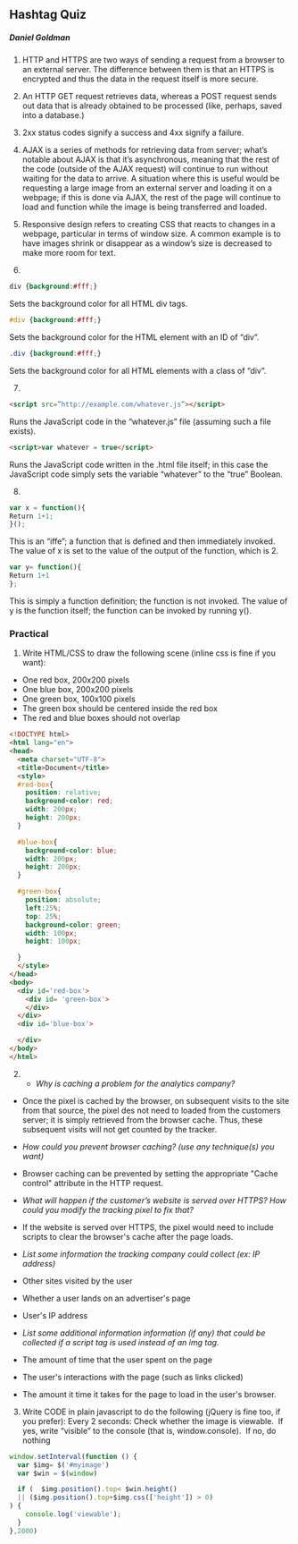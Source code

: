 ## Hashtag Quiz
##### Daniel Goldman

1. HTTP and HTTPS are two ways of sending a request from a browser to an external server. The difference between them is that an HTTPS is encrypted and thus the data in the request itself is more secure.

2. An HTTP GET request retrieves data, whereas a POST request sends out data that is already obtained to be processed (like, perhaps, saved into a database.)

3. 2xx status codes signify a success and 4xx signify a failure.

4. AJAX is a series of methods for retrieving data from server; what’s notable about AJAX is that it’s asynchronous, meaning that the rest of the code (outside of the AJAX request) will continue to run without waiting for the data to arrive. A situation where this is useful would be requesting a large image from an external server and loading it on a webpage; if this is done via AJAX, the rest of the page will continue to load and function while the image is being transferred and loaded.

5. Responsive design refers to creating CSS that reacts to changes in a webpage, particular in terms of window size. A common example is to have images shrink or disappear as a window’s size is decreased to make more room for text.

6.

```css
div {background:#fff;}  
```
Sets the background color for all HTML div tags.

```css
#div {background:#fff;}
```
Sets the background color for the HTML element with an ID of “div”.

```css
.div {background:#fff;}
```
Sets the background color for all HTML elements with a class of “div”.

7.
```html
<script src=”http://example.com/whatever.js”></script>
```
Runs the JavaScript code in the “whatever.js” file (assuming such a file exists).

```html
<script>var whatever = true</script>
```
Runs the JavaScript code written in the .html file itself; in this case the JavaScript code simply sets the variable “whatever” to the “true” Boolean.

8.
```js
var x = function(){
Return 1+1;
}();
```
This is an “iffe”; a function that is defined and then immediately invoked. The value of x is set to the value of the output of the function, which is 2.

```js
var y= function(){
Return 1+1
};
```

This is simply a function definition; the function is not invoked. The value of y is the function itself; the function can be invoked by running y().  

### Practical
1. Write HTML/CSS to draw the following scene (inline css is fine if you want):
 - One red box, 200x200 pixels
 - One blue box, 200x200 pixels
 - One green box, 100x100 pixels
 - The green box should be centered inside the red box
 - The red and blue boxes should not overlap

 ```html
 <!DOCTYPE html>
 <html lang="en">
 <head>
   <meta charset="UTF-8">
   <title>Document</title>
   <style>
   #red-box{
     position: relative;
     background-color: red;
     width: 200px;
     height: 200px;
   }

   #blue-box{
     background-color: blue;
     width: 200px;
     height: 200px;
   }

   #green-box{
     position: absolute;
     left:25%;
     top: 25%;
     background-color: green;
     width: 100px;
     height: 100px;

   }
   </style>
 </head>
 <body>
   <div id='red-box'>
     <div id= 'green-box'>
     </div>
   </div>
   <div id='blue-box'>

   </div>
 </body>
 </html>
 ```

2. - *Why is caching a problem for the analytics company?*
 - Once the pixel is cached by the browser, on subsequent visits to the site from that source, the pixel des not need to loaded from the customers server; it is simply retrieved from the browser cache. Thus, these subsequent visits will not get counted by the tracker.

 - *How could you prevent browser caching? (use any technique(s) you want)*
 - Browser caching can be prevented by setting the appropriate "Cache control" attribute in the HTTP request.

 - *What will happen if the customer’s website is served over HTTPS? How could you modify the tracking pixel to fix that?*
 - If the website is served over HTTPS, the pixel would need to include scripts to clear the browser's cache after the page loads.

 - *List some information the tracking company could collect (ex: IP address)*
 - Other sites visited by the user
 - Whether a user lands on an advertiser's page
 - User's IP address

 - *List some additional information information (if any) that could be collected if a script tag is used instead of an img tag.*
 - The amount of time that the user spent on the page
 - The user's interactions with the page (such as links clicked)
 - The amount it time it takes for the page to load in the user's browser.

3. Write CODE in plain javascript to do the following (jQuery is fine too, if you prefer):
Every 2 seconds:
 Check whether the image is viewable.
­ If yes, write “visible” to the console (that is, window.console).
­ If no, do nothing


```js
window.setInterval(function () {
  var $img= $('#myimage')
  var $win = $(window)

  if (  $img.position().top< $win.height()
  || ($img.position().top+$img.css(['height']) > 0)
) {
    console.log('viewable');
  }
},2000)
```
